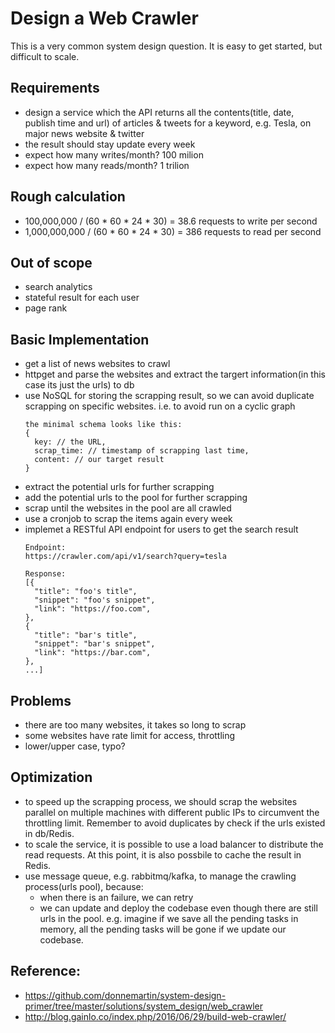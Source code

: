 Design a Web Crawler
===
This is a very common system design question. It is easy to get started, but difficult to scale.

Requirements
---
- design a service which the API returns all the contents(title, date, publish time and url) of articles & tweets for a keyword, e.g. Tesla, on major news website & twitter
- the result should stay update every week
- expect how many writes/month? 100 milion
- expect how many reads/month? 1 trilion

Rough calculation
---
- 100,000,000 / (60 * 60 * 24 * 30) = 38.6 requests to write per second
- 1,000,000,000 / (60 * 60 * 24 * 30) = 386 requests to read per second

Out of scope
---
- search analytics
- stateful result for each user
- page rank

Basic Implementation
---
- get a list of news websites to crawl
- httpget and parse the websites and extract the targert information(in this case its just the urls) to db
- use NoSQL for storing the scrapping result, so we can avoid duplicate scrapping on specific websites. i.e. to avoid run on a cyclic graph
  ```
  the minimal schema looks like this:
  {
    key: // the URL,
    scrap_time: // timestamp of scrapping last time,
    content: // our target result
  }
  ```
- extract the potential urls for further scrapping
- add the potential urls to the pool for further scrapping
- scrap until the websites in the pool are all crawled
- use a cronjob to scrap the items again every week
- implemet a RESTful API endpoint for users to get the search result
  ```
  Endpoint:
  https://crawler.com/api/v1/search?query=tesla

  Response:
  [{
    "title": "foo's title",
    "snippet": "foo's snippet",
    "link": "https://foo.com",
  },
  {
    "title": "bar's title",
    "snippet": "bar's snippet",
    "link": "https://bar.com",
  },
  ...]
  ```

Problems
---
- there are too many websites, it takes so long to scrap
- some websites have rate limit for access, throttling
- lower/upper case, typo?

Optimization
---
- to speed up the scrapping process, we should scrap the websites parallel on multiple machines with different public IPs to circumvent the throttling limit. Remember to avoid duplicates by check if the urls existed in db/Redis.
- to scale the service, it is possible to use a load balancer to distribute the read requests. At this point, it is also possbile to cache the result in Redis.
- use message queue, e.g. rabbitmq/kafka, to manage the crawling process(urls pool), because:
  - when there is an failure, we can retry
  - we can update and deploy the codebase even though there are still urls in the pool. e.g. imagine if we save all the pending tasks in memory, all the pending tasks will be gone if we update our codebase.

Reference:
---
- https://github.com/donnemartin/system-design-primer/tree/master/solutions/system_design/web_crawler
- http://blog.gainlo.co/index.php/2016/06/29/build-web-crawler/